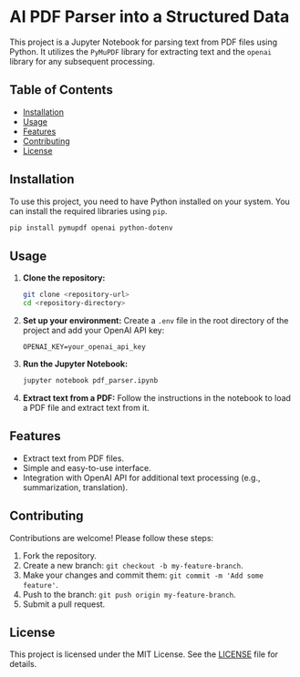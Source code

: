 
# AI PDF Parser into a Structured Data

This project is a Jupyter Notebook for parsing text from PDF files using Python. It utilizes the `PyMuPDF` library for extracting text and the `openai` library for any subsequent processing.

## Table of Contents

- [Installation](#installation)
- [Usage](#usage)
- [Features](#features)
- [Contributing](#contributing)
- [License](#license)

## Installation

To use this project, you need to have Python installed on your system. You can install the required libraries using `pip`.

```bash
pip install pymupdf openai python-dotenv
```

## Usage

1. **Clone the repository:**
    ```bash
    git clone <repository-url>
    cd <repository-directory>
    ```

2. **Set up your environment:**
    Create a `.env` file in the root directory of the project and add your OpenAI API key:
    ```
    OPENAI_KEY=your_openai_api_key
    ```

3. **Run the Jupyter Notebook:**
    ```bash
    jupyter notebook pdf_parser.ipynb
    ```

4. **Extract text from a PDF:**
    Follow the instructions in the notebook to load a PDF file and extract text from it.

## Features

- Extract text from PDF files.
- Simple and easy-to-use interface.
- Integration with OpenAI API for additional text processing (e.g., summarization, translation).

## Contributing

Contributions are welcome! Please follow these steps:

1. Fork the repository.
2. Create a new branch: `git checkout -b my-feature-branch`.
3. Make your changes and commit them: `git commit -m 'Add some feature'`.
4. Push to the branch: `git push origin my-feature-branch`.
5. Submit a pull request.

## License

This project is licensed under the MIT License. See the [LICENSE](LICENSE) file for details.
